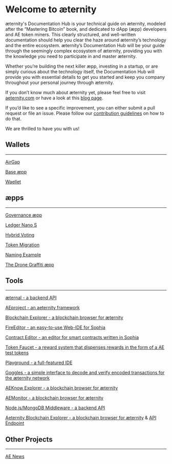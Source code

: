 # Welcome to æternity
æternity's Documentation Hub is your technical guide on æternity, modeled after the “Mastering Bitcoin” book, and dedicated to dApp (æpp) developers and AE token miners. This clearly structured, and well-written documentation should help you clear the haze around æternity’s technology and the entire ecosystem. æternity’s Documentation Hub will be your guide through the seemingly complex ecosystem of æternity, providing you with the knowledge you need to participate in and master æternity.

Whether you’re building the next killer æpp, investing in a startup, or are simply curious about the technology itself, the Documentation Hub will provide you with essential details to get you started and keep you company throughout your personal journey through æternity.

If you don’t know much about æternity yet, please feel free to visit [aeternity.com](https://aeternity.com/) or have a look at this [blog page](https://blog.aeternity.com/æternity-getting-started-resources-95764450e204).

If you’d like to see a specific improvement, you can either submit a pull request or file an issue. Please follow our [contribution guidelines](https://github.com/aeternity/aeternity/blob/master/CONTRIBUTING.md) on how to do that.

We are thrilled to have you with us!

## Wallets
----

[AirGap](https://airgap.it/)

[Base æpp](https://base.aepps.com/#/)

[Waellet](https://waellet.com/)


## æpps
----
[Governance æpp](https://github.com/aeternity/aepp-governance)

[Ledger Nano S](https://github.com/aeternity/ledger-app)

[Hybrid Voting](http://aeternity.com/aepp-hybrid-voting/)

[Token Migration](https://token-migration.aepps.com/#/)

[Naming Example](https://aeternity.com/aepp-naming-example/)

[The Drone Graffiti æpp](https://aepp.dronegraffiti.com/)


## Tools
----

[æternal - a backend API](https://github.com/aeternity/aeternal)

[AEproject - an aeternity framework](https://github.com/aeternity/aepp-aeproject-js)

[Blockchain Explorer - a blockchain browser for æternity](https://testnet.explorer.aepps.com/#/)

[FireEditor - an easy-to-use Web-IDE for Sophia](http://fireeditor.nikitafuchs.de/)

[Contract Editor - an editor for smart contracts written in Sophia](https://testnet.contracts.aepps.com/)

[Token Faucet - a reward system that dispenses rewards in the form of a AE test tokens](https://testnet.faucet.aepps.com/)

[Playground - a full-featured IDE](https://testing.playground.aepps.com/)

[Goggles - a simple interface to decode and verify encoded transactions for the æternity network](https://goggles.aepps.com/)

[AEKnow Explorer - a blockchain browser for æternity](https://www.aeknow.org/)

[AEMonitor - a blockchain browser for æternity](https://aemonitor.mobycrypt.com/core)

[Node.js/MongoDB Middleware - a backend API](https://github.com/kryztoval/aepp-middleware-mn)

[Aeternity Blockchain Explorer - a blockchain browser for æternity](https://ae.criesca.net:3011/explorer/dashboard.html) & [API Endpoint](https://ae.criesca.net:3011/api)


## Other Projects
----

[AE News](https://aenews.io/)
